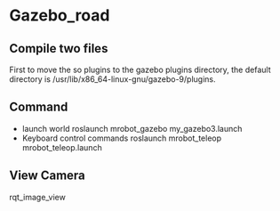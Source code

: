 # Gazebo_road
## Compile two files
First to move the so plugins to the gazebo plugins directory, the default directory is /usr/lib/x86_64-linux-gnu/gazebo-9/plugins.

## Command
* launch world
roslaunch mrobot_gazebo my_gazebo3.launch
* Keyboard control commands
roslaunch mrobot_teleop mrobot_teleop.launch
## View Camera
rqt_image_view
